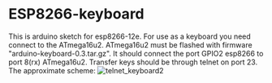 # ESP8266-keyboard
This is arduino sketch for esp8266-12e. For use as a keyboard you need connect to the ATmega16u2.
ATmega16u2 must be flashed with firmware "arduino-keyboard-0.3.tar.gz".
It should connect the port GPIO2 esp8266 to port 8(rx) ATmega16u2.
Transfer keys should be through telnet on port 23.
The approximate scheme:
![telnet_keyboard2](https://user-images.githubusercontent.com/31064571/31236607-42218e0a-a9fd-11e7-9f3c-baeca8538283.JPG)
